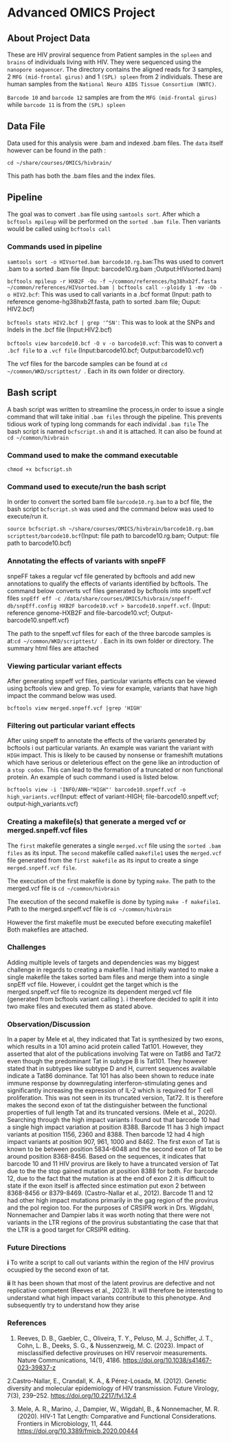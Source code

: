 # Advanced OMICS Project 

## About Project Data
These are HIV proviral sequence from Patient samples in the `spleen` and `brains` of individuals living with HIV. They were sequenced using the `nanopore sequencer`. The directory contains the aligned reads for 3 samples, 2 `MFG (mid-frontal girus)` and 1 `(SPL) spleen` from 2 individuals.
These are human samples from the `National Neuro AIDS Tissue Consortium (NNTC)`.

`Barcode 10` and `barcode 12` samples are from the `MFG (mid-frontal girus)` while `barcode 11` is from the `(SPL) spleen`

## Data File
Data used for this analysis were .bam and indexed .bam files. 
The `data` itself however can be found in the path :

`cd ~/share/courses/OMICS/hivbrain/`

This path has both the .bam files and the index files. 

## Pipeline
The goal was to convert `.bam` file using `samtools sort`. After which a `bcftools mpileup` will be performed on the `sorted .bam file`. Then variants would be called using `bcftools call`

### Commands used in pipeline
`samtools sort -o HIVsorted.bam barcode10.rg.bam`:Ths was used to convert .bam to a sorted .bam file (Input: barcode10.rg.bam ;Output:HIVsorted.bam)

`bcftools mpileup -r HXB2F -Ou -f ~/common/references/hg38hxb2f.fasta ~/common/references/HIVsorted.bam | bcftools call --ploidy 1 -mv -Ob -o HIV2.bcf`: This was used to call variants in a .bcf format (Input: path to reference genome-hg38hxb2f.fasta, path to sorted .bam file; Ouput: HIV2.bcf) 

`bcftools stats HIV2.bcf | grep '^SN'`: This was to look at the SNPs and Indels in the .bcf file (Input:HIV2.bcf)

`bcftools view barcode10.bcf -O v -o barcode10.vcf`: This was to convert a `.bcf file` to a `.vcf file` (Input:barcode10.bcf; Output:barcode10.vcf)

The vcf files for the barcode samples can be found at `cd ~/common/WKD/scripttest/ `. Each in its own folder or directory.

## Bash script
A bash script was written to streamline the process,in order to issue a single command that will take initial `.bam files` through the pipeline. This prevents tidious work of typing long commands for each individal `.bam file` 
The bash script is named `bcfscript.sh` and it is attached. It can also be found at `cd ~/common/hivbrain`

### Command used to make the command executable 
`chmod +x bcfscript.sh` 

### Command used to execute/run the bash script
In order to convert the sorted bam file  `barcode10.rg.bam` to a bcf file, the bash script `bcfscript.sh` was used and the command below was used to execute/run it. 

`source bcfscript.sh ~/share/courses/OMICS/hivbrain/barcode10.rg.bam scripttest/barcode10.bcf`(Input: file path to barcode10.rg.bam; Output: file path to barcode10.bcf)

### Annotating the effects of variants with snpeFF 
snpeFF takes a regular vcf file generated by bcftools and add new annotations to qualify the effects of variants identified by bcftools. The command below converts vcf files generated by bcftools into snpeff.vcf files
`snpEff eff -c /data/share/courses/OMICS/hivbrain/snpeff-db/snpEff.config HXB2F barcode10.vcf > barcode10.snpeff.vcf`. (Input: reference genome-HXB2F and file-barcode10.vcf; Output-barcode10.snpeff.vcf)

The path to the snpeff.vcf files for each of the three barcode samples is at:`cd ~/common/WKD/scripttest/ `. Each in its own folder or directory. The summary html files are attached 

### Viewing particular variant effects 
After generating snpeff vcf files, particular variants effects can be viewed using bcftools view and grep. To view for example, variants that have high impact the command below was used.

`bcftools view merged.snpeff.vcf |grep 'HIGH'`

### Filtering out particular variant effects
After using snpeff to annotate the effects of the variants generated by bcftools i out particular variants. An example was variant the variant with `HIGH` impact. This is likely to be caused by nonsense or frameshift mutations which have serious or deleterious effect on the gene like an introduction of a `stop codon`. This can lead to the formation of a truncated or non functional protein. An example of such command i used is listed below. 

`bcftools view -i 'INFO/ANN~"HIGH"' barcode10.snpeff.vcf -o high_variants.vcf`(Input: effect of variant-HIGH; file-barcode10.snpeff.vcf; output-high_variants.vcf)

### Creating a makefile(s) that generate a merged vcf or merged.snpeff.vcf files
The `first` makefile generates a single `merged.vcf` file using the `sorted .bam files` as its input. The `second` makefile called `makefile1` uses the `merged.vcf` file generated from the `first makefile` as its input to create a singe `merged.snpeff.vcf file`.

The execution of the first makefile is done by typing `make`. The path to the merged.vcf file is `cd ~/common/hivbrain`

The execution of the second makefile is done by typing `make -f makefile1`. Path to the merged.snpeff.vcf file is `cd ~/common/hivbrain`

However the first makefile must be executed before executing makefile1
Both makefiles are attached. 

### Challenges
Adding multiple levels of targets and dependencies was my biggest challenge in regards to creating a makefile. I had initially wanted to make a single makefile the takes sorted bam files and merge them into a single snpEff vcf file. However, i couldnt get the target which is the merged.snpeff.vcf file to recognize its dependent merged.vcf file (generated from bcftools variant calling ).  i therefore decided to split it into two make files and executed them as stated above. 

### Observation/Discussion
In a paper by Mele et al, they indicated that Tat is synthesized by two exons, which results in a 101 amino acid protein called Tat101. However, they asserted that alot of the publications involving Tat were on Tat86 and Tat72 even though the predominant Tat in subtype B is Tat101. They however stated that in subtypes like subtype D and H, current sequences available indicate a Tat86 dominance. Tat 101 has also been shown to reduce inate immune response by downregulating interferon-stimulating genes and significantly increasing the expression of IL-2 which is required for T cell proliferation. This was not seen in its truncated version, Tat72. It is therefore makes the second exon of tat the distinguisher between the functional properties of full length Tat and its truncated versions. (Mele et al., 2020). Searching through the high impact variants i found out that barcode 10 had a single high impact variation at position 8388. Barcode 11 has 3 high impact variants at position 1156, 2360 and 8388. Then barcode 12 had 4 high impact variants at position 907, 961, 1000 and 8462. The first exon of Tat is known to be between position 5834-6048 and the second exon of Tat to be around position 8368-8456. Based on the sequences, it indicates that barcode 10 and 11 HIV provirus are likely to have a truncated version of Tat due to the the stop gained mutation at position 8388 for both. For barcode 12, due to the fact that the mutation is at the end of exon 2 it is difficult to state if the exon itself is affected since estimation put exon 2 between 8368-8456 or 8379-8469. (Castro-Nallar et al., 2012). Barcode 11 and 12 had other high impact mutations primarily in the gag region of the provirus and the pol region too. For the purposes of CRSIPR work in Drs. Wigdahl, Nonnemacher and Dampier labs it was worth noting that there were not variants in the LTR regions of the provirus substantiating the case that that the LTR is a good target for CRSIPR editing.

### Future Directions
**i** To write a script to call out variants within the region of the HIV  provirus ocuupied by the second exon of tat.

**ii** It has been shown that most of the latent provirus are defective and not replicative competent (Reeves et al., 2023). It will therefore be interesting to understand what high impact variants contribute to this phenotype. And subsequently try to understand how they arise 

### References
1. Reeves, D. B., Gaebler, C., Oliveira, T. Y., Peluso, M. J., Schiffer, J. T., Cohn, L. B., Deeks, S. G., & Nussenzweig, M. C. (2023). Impact of misclassified defective proviruses on HIV reservoir measurements. Nature Communications, 14(1), 4186. https://doi.org/10.1038/s41467-023-39837-z

2.Castro-Nallar, E., Crandall, K. A., & Pérez-Losada, M. (2012). Genetic diversity and molecular epidemiology of HIV transmission. Future Virology, 7(3), 239–252. https://doi.org/10.2217/fvl.12.4

3. Mele, A. R., Marino, J., Dampier, W., Wigdahl, B., & Nonnemacher, M. R. (2020). HIV-1 Tat Length: Comparative and Functional Considerations. Frontiers in Microbiology, 11, 444. https://doi.org/10.3389/fmicb.2020.00444
